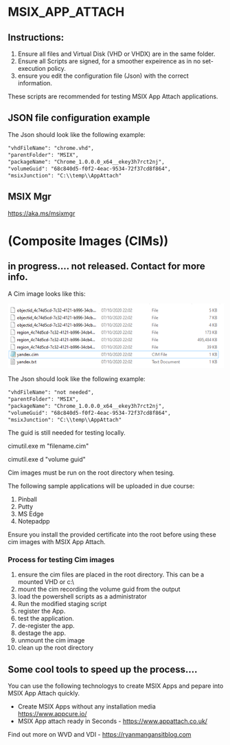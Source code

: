 # MSIX_APP_ATTACH


## Instructions:

1. Ensure all files and Virtual Disk (VHD or VHDX) are in the same folder.
2. Ensure all Scripts are signed, for a smoother expeirence as in no set-execution policy.
3. ensure you edit the configuration file (Json) with the correct information.

These scripts are recommended for testing MSIX App Attach applications.

## JSON file configuration example

The Json should look like the following example:

    "vhdFileName": "chrome.vhd",
    "parentFolder": "MSIX",
    "packageName": "Chrome_1.0.0.0_x64__ekey3h7rct2nj",
    "volumeGuid": "68c840d5-f0f2-4eac-9534-72f37cd8f864",
    "msixJunction": "C:\\temp\\AppAttach"

## MSIX Mgr 
https://aka.ms/msixmgr


# (Composite Images (CIMs))

## in progress.... not released. Contact for more info.

A Cim image looks like this:

![Cim image](https://github.com/RMITBLOG/MSIX_APP_ATTACH/blob/master/TC5vlEDh.png)

The Json should look like the following example:

    "vhdFileName": "not needed",
    "parentFolder": "MSIX",
    "packageName": "Chrome_1.0.0.0_x64__ekey3h7rct2nj",
    "volumeGuid": "68c840d5-f0f2-4eac-9534-72f37cd8f864",
    "msixJunction": "C:\\temp\\AppAttach"

The guid is still needed for testing locally.

cimutil.exe m "filename.cim"

cimutil.exe d "volume guid" 

Cim images must be run on the root directory when tesing.

The following sample applications will be uploaded in due course:

1. Pinball
2. Putty
3. MS Edge
4. Notepadpp

Ensure you install the provided certificate into the root before using these cim images with MSIX App Attach.

### Process for testing Cim images

1. ensure the cim files are placed in the root directory. This can be a mounted VHD or c:\
2. mount the cim recording the volume guid from the output
3. load the powershell scripts as a administrator
4. Run the modified staging script
5. register the App.
6. test the application.
7. de-register the app.
8. destage the app.
9. unmount the cim image
10. clean up the root directory


## Some cool tools to speed up the process....

You can use the following technologys to create MSIX Apps and pepare into MSIX App Attach quickly.

- Create MSIX Apps without any installation media https://www.appcure.io/
- MSIX App attach ready in Seconds - https://www.appattach.co.uk/ 



Find out more on WVD and VDI - https://ryanmangansitblog.com
